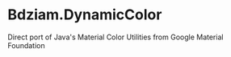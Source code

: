 # Bdziam.DynamicColor
Direct port of Java's Material Color Utilities from Google Material Foundation
